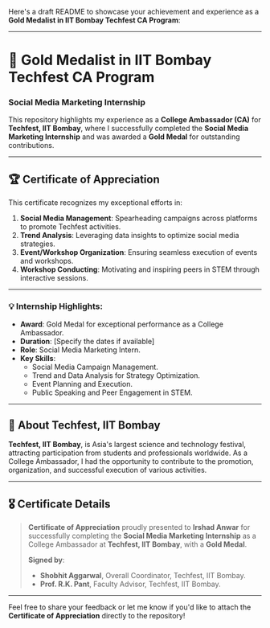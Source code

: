 Here's a draft README to showcase your achievement and experience as a **Gold Medalist in IIT Bombay Techfest CA Program**:  

---

# 🥇 **Gold Medalist in IIT Bombay Techfest CA Program**  

### **Social Media Marketing Internship**  
This repository highlights my experience as a **College Ambassador (CA)** for **Techfest, IIT Bombay**, where I successfully completed the **Social Media Marketing Internship** and was awarded a **Gold Medal** for outstanding contributions.  

---

## 🏆 **Certificate of Appreciation**  
This certificate recognizes my exceptional efforts in:  
1. **Social Media Management**: Spearheading campaigns across platforms to promote Techfest activities.  
2. **Trend Analysis**: Leveraging data insights to optimize social media strategies.  
3. **Event/Workshop Organization**: Ensuring seamless execution of events and workshops.  
4. **Workshop Conducting**: Motivating and inspiring peers in STEM through interactive sessions.  

---

### 💡 Internship Highlights:  
- **Award**: Gold Medal for exceptional performance as a College Ambassador.  
- **Duration**: [Specify the dates if available]  
- **Role**: Social Media Marketing Intern.  
- **Key Skills**:  
  - Social Media Campaign Management.  
  - Trend and Data Analysis for Strategy Optimization.  
  - Event Planning and Execution.  
  - Public Speaking and Peer Engagement in STEM.  

---

## 🏢 About Techfest, IIT Bombay  
**Techfest, IIT Bombay**, is Asia's largest science and technology festival, attracting participation from students and professionals worldwide. As a College Ambassador, I had the opportunity to contribute to the promotion, organization, and successful execution of various activities.  

---

## 🎖 Certificate Details  
> **Certificate of Appreciation** proudly presented to **Irshad Anwar** for successfully completing the **Social Media Marketing Internship** as a College Ambassador at **Techfest, IIT Bombay**, with a **Gold Medal**.  
>   
> **Signed by**:  
> - **Shobhit Aggarwal**, Overall Coordinator, Techfest, IIT Bombay.  
> - **Prof. R.K. Pant**, Faculty Advisor, Techfest, IIT Bombay.  

---

Feel free to share your feedback or let me know if you'd like to attach the **Certificate of Appreciation** directly to the repository!  
